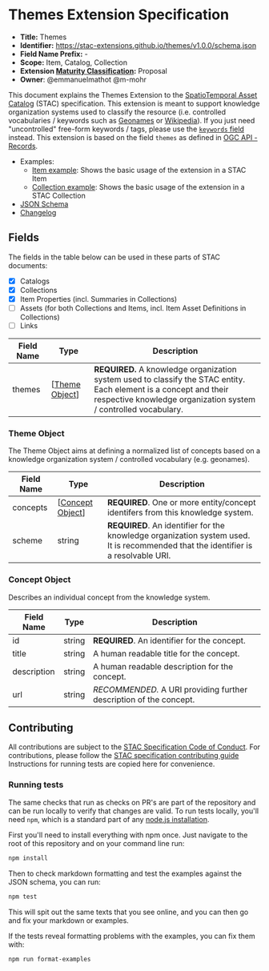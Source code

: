 # Themes Extension Specification

- **Title:** Themes
- **Identifier:** <https://stac-extensions.github.io/themes/v1.0.0/schema.json>
- **Field Name Prefix:** -
- **Scope:** Item, Catalog, Collection
- **Extension [Maturity Classification](https://github.com/radiantearth/stac-spec/tree/master/extensions/README.md#extension-maturity):** Proposal
- **Owner**: @emmanuelmathot @m-mohr

This document explains the Themes Extension to the [SpatioTemporal Asset Catalog](https://github.com/radiantearth/stac-spec) (STAC) specification.
This extension is meant to support knowledge organization systems used to classify the resource
(i.e. controlled vocabularies / keywords such as [Geonames](https://www.geonames.org) or [Wikipedia](https://en.wikipedia.org)).
If you just need "uncontrolled" free-form keywords / tags, please use the
[`keywords` field](https://github.com/radiantearth/stac-spec/blob/main/item-spec/common-metadata.md#basics) instead.
This extension is based on the field `themes` as defined in [OGC API - Records](https://github.com/opengeospatial/ogcapi-records).

- Examples:
  - [Item example](examples/item.json): Shows the basic usage of the extension in a STAC Item
  - [Collection example](examples/collection.json): Shows the basic usage of the extension in a STAC Collection
- [JSON Schema](json-schema/schema.json)
- [Changelog](./CHANGELOG.md)

## Fields

The fields in the table below can be used in these parts of STAC documents:
- [x] Catalogs
- [x] Collections
- [x] Item Properties (incl. Summaries in Collections)
- [ ] Assets (for both Collections and Items, incl. Item Asset Definitions in Collections)
- [ ] Links

| Field Name | Type                             | Description |
| ---------- | -------------------------------- | ----------- |
| themes     | \[[Theme Object](#theme-object)] | **REQUIRED.** A knowledge organization system used to classify the STAC entity. Each element is a concept and their respective knowledge organization system / controlled vocabulary. |
  
### Theme Object

The Theme Object aims at defining a normalized list of concepts based on a knowledge organization system / controlled vocabulary (e.g. geonames).

| Field Name | Type                                  | Description |
| ---------- | ------------------------------------- | ----------- |
| concepts   | \[[Concept Object](#concept-object)] | **REQUIRED**. One or more entity/concept identifers from this knowledge system. |
| scheme     | string                                | **REQUIRED**. An identifier for the knowledge organization system used. It is recommended that the identifier is a resolvable URI. |

### Concept Object

Describes an individual concept from the knowledge system.

| Field Name  | Type   | Description |
| ----------- | ------ | ----------- |
| id          | string | **REQUIRED**. An identifier for the concept. |
| title       | string | A human readable title for the concept. |
| description | string | A human readable description for the concept. |
| url         | string | *RECOMMENDED.* A URI providing further description of the concept. |

## Contributing

All contributions are subject to the
[STAC Specification Code of Conduct](https://github.com/radiantearth/stac-spec/blob/master/CODE_OF_CONDUCT.md).
For contributions, please follow the
[STAC specification contributing guide](https://github.com/radiantearth/stac-spec/blob/master/CONTRIBUTING.md) Instructions
for running tests are copied here for convenience.

### Running tests

The same checks that run as checks on PR's are part of the repository and can be run locally to verify that changes are valid. 
To run tests locally, you'll need `npm`, which is a standard part of any [node.js installation](https://nodejs.org/en/download/).

First you'll need to install everything with npm once. Just navigate to the root of this repository and on 
your command line run:
```bash
npm install
```

Then to check markdown formatting and test the examples against the JSON schema, you can run:
```bash
npm test
```

This will spit out the same texts that you see online, and you can then go and fix your markdown or examples.

If the tests reveal formatting problems with the examples, you can fix them with:
```bash
npm run format-examples
```
